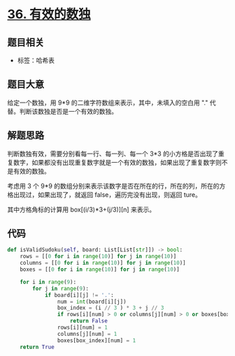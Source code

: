 # [36. 有效的数独](https://leetcode-cn.com/problems/valid-sudoku/)

## 题目相关

- 标签：哈希表

## 题目大意

给定一个数独，用 9*9 的二维字符数组来表示，其中，未填入的空白用 "." 代替。判断该数独是否是一个有效的数独。

## 解题思路

判断数独有效，需要分别看每一行、每一列、每一个 3*3 的小方格是否出现了重复数字，如果都没有出现重复数字就是一个有效的数独，如果出现了重复数字则不是有效的数独。

考虑用 3 个 9*9 的数组分别来表示该数字是否在所在的行，所在的列，所在的方格出现过，如果出现了，就返回 false，遍历完没有出现，则返回 ture。

其中方格角标的计算用 box[(i/3)*3+(j/3)][n] 来表示。

## 代码

```Python
def isValidSudoku(self, board: List[List[str]]) -> bool:
    rows = [[0 for i in range(10)] for j in range(10)]
    columns = [[0 for i in range(10)] for j in range(10)]
    boxes = [[0 for i in range(10)] for j in range(10)]

    for i in range(9):
        for j in range(9):
            if board[i][j] != '.':
                num = int(board[i][j])
                box_index = (i // 3 ) * 3 + j // 3
                if rows[i][num] > 0 or columns[j][num] > 0 or boxes[box_index][num] > 0:
                    return False
                rows[i][num] = 1
                columns[j][num] = 1
                boxes[box_index][num] = 1
    return True
```

